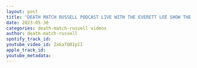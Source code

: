 ```yaml
---
layout: post
title: "DEATH MATCH RUSSELL PODCAST LIVE WITH THE EVERETT LEE SHOW THE HOST EVERETT LEE!"
date: 2023-05-30
categories: death-match-russell videos
author: death-match-russell
spotify_track_id: 
youtube_video_id: ZxEaTQ8IpII
apple_track_id: 
youtube_metadata: 
---
```

